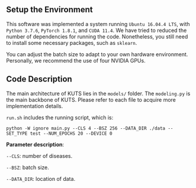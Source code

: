 ## Setup the Environment
This software was implemented a system running `Ubuntu 16.04.4 LTS`, with `Python 3.7.6`, `PyTorch 1.8.1`, and `CUDA 11.4`. We have tried to reduced the number of dependencies for running the code. Nonetheless, you still need to install some necessary packages, such as `sklearn`.

You can adjust the batch size to adapt to your own hardware environment. Personally, we recommend the use of four NVIDIA GPUs.

## Code Description
The main architecture of KUTS lies in the `models/` folder. The `modeling.py` is the main backbone of KUTS. Please refer to each file to acquire more implementation details. 

`run.sh` includes the running script, which is:
```
python -W ignore main.py --CLS 4 --BSZ 256 --DATA_DIR ./data --SET_TYPE test --NUM_EPOCHS 20 --DEVICE 0
```
**Parameter description**:

`--CLS`: number of diseases.

`--BSZ`: batch size.

`--DATA_DIR`: location of data.
